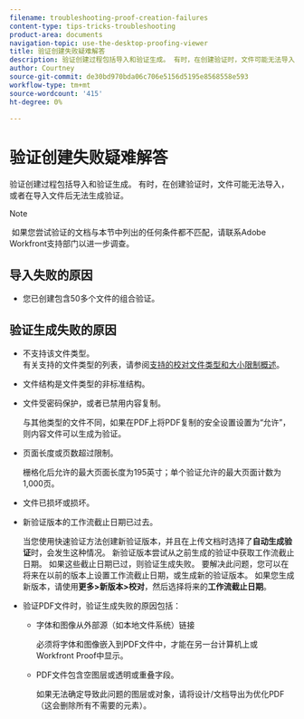 ```yaml
---
filename: troubleshooting-proof-creation-failures
content-type: tips-tricks-troubleshooting
product-area: documents
navigation-topic: use-the-desktop-proofing-viewer
title: 验证创建失败疑难解答
description: 验证创建过程包括导入和验证生成。 有时，在创建验证时，文件可能无法导入，或者在导入文件后无法生成验证。
author: Courtney
source-git-commit: de30bd970bda06c706e5156d5195e8568558e593
workflow-type: tm+mt
source-wordcount: '415'
ht-degree: 0%

---
```



# 验证创建失败疑难解答

验证创建过程包括导入和验证生成。 有时，在创建验证时，文件可能无法导入，或者在导入文件后无法生成验证。

>[!NOTE]
>
> 如果您尝试验证的文档与本节中列出的任何条件都不匹配，请联系Adobe Workfront支持部门以进一步调查。

## 导入失败的原因

* 您已创建包含50多个文件的组合验证。

## 验证生成失败的原因

* 不支持该文件类型。\
  有关支持的文件类型的列表，请参阅[支持的校对文件类型和大小限制概述](../../../review-and-approve-work/proofing/proofing-overview/supported-proofing-file-types.md)。

* 文件结构是文件类型的非标准结构。
* 文件受密码保护，或者已禁用内容复制。

  与其他类型的文件不同，如果在PDF上将PDF复制的安全设置设置为“允许”，则内容文件可以生成为验证。

* 页面长度或页数超过限制。

  栅格化后允许的最大页面长度为195英寸；单个验证允许的最大页面计数为1,000页。

* 文件已损坏或损坏。
* 新验证版本的工作流截止日期已过去。

  当您使用快速验证方法创建新验证版本，并且在上传文档时选择了&#x200B;**自动生成验证**&#x200B;时，会发生这种情况。 新验证版本尝试从之前生成的验证中获取工作流截止日期。 如果这些截止日期已过，则验证生成失败。 要解决此问题，您可以在将来在以前的版本上设置工作流截止日期，或生成新的验证版本。 如果您生成新版本，请使用&#x200B;**更多>新版本>校对**，然后选择将来的&#x200B;**工作流截止日期**。

* 验证PDF文件时，验证生成失败的原因包括：

   * 字体和图像从外部源（如本地文件系统）链接

     必须将字体和图像嵌入到PDF文件中，才能在另一台计算机上或Workfront Proof中显示。

   * PDF文件包含空图层或透明或重叠字段。

     如果无法确定导致此问题的图层或对象，请将设计/文档导出为优化PDF（这会删除所有不需要的元素）。

